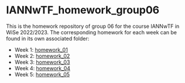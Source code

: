 # IANNwTF_homework_group06

This is the homework repository of group 06 for the course IANNwTF in WiSe 2022/2023. The corresponding homework for each week can be found in its own associated folder: 
 - Week 1: [homework_01](homework_01)
 - Week 2: [homework_02](homework_02)
 - Week 3: [homework_03](homework_03)
 - Week 4: [homework_04](homework_04)
 - Week 5: [homework_05](homework_05)
